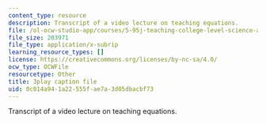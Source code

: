 ```yaml
---
content_type: resource
description: Transcript of a video lecture on teaching equations.
file: /ol-ocw-studio-app/courses/5-95j-teaching-college-level-science-and-engineering-spring-2009/0c014a941a22555fae7a3d05dbacbf73_gyboshu425k.vtt
file_size: 203971
file_type: application/x-subrip
learning_resource_types: []
license: https://creativecommons.org/licenses/by-nc-sa/4.0/
ocw_type: OCWFile
resourcetype: Other
title: 3play caption file
uid: 0c014a94-1a22-555f-ae7a-3d05dbacbf73
---
```

Transcript of a video lecture on teaching equations.